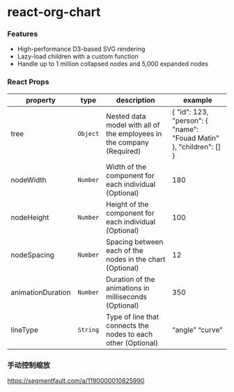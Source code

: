# react-org-chart

### Features

- High-performance D3-based SVG rendering
- Lazy-load children with a custom function
- Handle up to 1 million collapsed nodes and 5,000 expanded nodes

### React Props

| **property**      | **type** | **description**                                                                    | **example**                                                                    |
| ----------------- | -------- | ---------------------------------------------------------------------------------- | ------------------------------------------------------------------------------ |
| tree              | `Object` | Nested data model with all of the employees in the company (Required)              | { "id": 123, "person": { "name": "Fouad Matin" }, "children": [] } |                                                                 |
| nodeWidth         | `Number` | Width of the component for each individual (Optional)                              | 180                                                                            |
| nodeHeight        | `Number` | Height of the component for each individual (Optional)                             | 100                                                                             |
| nodeSpacing       | `Number` | Spacing between each of the nodes in the chart (Optional)                             | 12                                                                             |
| animationDuration | `Number` | Duration of the animations in milliseconds (Optional)                              | 350                                                                            |
| lineType          | `String` | Type of line that connects the nodes to each other (Optional)                      | “angle” “curve” 


### 手动控制缩放
https://segmentfault.com/a/1190000010825990
